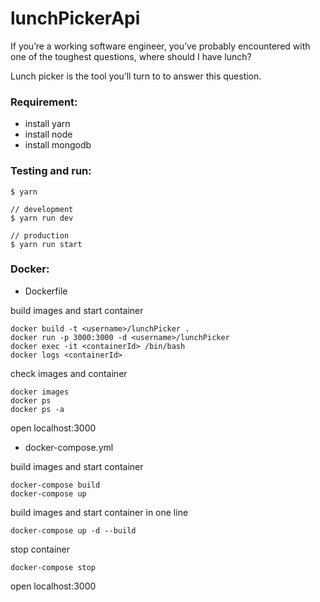 # lunchPickerApi

If you’re a working software engineer, you’ve probably encountered with one of the toughest questions, where should I have lunch?

Lunch picker is the tool you’ll turn to to answer this question.

### Requirement:
 - install yarn
 - install node
 - install mongodb

### Testing and run:
```
$ yarn

// development
$ yarn run dev

// production
$ yarn run start
```

### Docker:

- Dockerfile

build images and start container
```
docker build -t <username>/lunchPicker .
docker run -p 3000:3000 -d <username>/lunchPicker
docker exec -it <containerId> /bin/bash
docker logs <containerId>
```

check images and container
```
docker images
docker ps
docker ps -a
```

open localhost:3000

- docker-compose.yml

build images and start container
```
docker-compose build
docker-compose up
```
build images and start container in one line
```
docker-compose up -d --build
```

stop container
```
docker-compose stop
```

open localhost:3000
